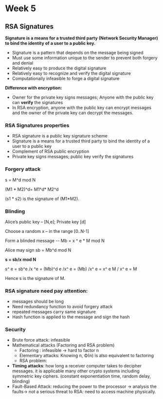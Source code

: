 # Week 5



## RSA Signatures

**Signature is a means for a trusted third party (Network Security Manager) to bind the identity of a user to a public key.**

* Signature is a pattern that depends on the message being signed
* Must use some information unique to the sender to prevent both forgery and denial
* Relatively easy to produce the digital signature
* Relatively easy to recognize and verify the digital signature
* Computationally infeasible to forge a digital signature


**Difference with encryption:**

* Owner for the private key signs messages; Anyone with the public key can **verify** the signatures
* In RSA encryption, anyone with the public key can encrypt messages and the owner of the private key can decrypt the messages.


### RSA Signatures properties 

* RSA signature is a public key signature scheme
* Signature is a means for a trusted third party to bind the identity of a user to a public key
* Complement of RSA public encryption
* Private key signs messages; public key verify the signatures



### Forgery attack

s = M^d mod N

(M1 * M2)^d= M1^d* M2^d

(s1 * s2) is the signature of (M1*M2).



### Blinding

Alice’s public key – [N,e]; Private key [d]

Choose a random x – in the range [0..N-1]

Form a blinded message -- Mb = x ^ e * M mod N

Alice may sign sb = Mb^d mod N

**s = sb/x mod N**

s^ e = sb^e /x ^e = (Mb)^d e /x^ e = (Mb) /x^ e = x^ e M / x^ e = M

Hence s is the signature of M.



### RSA signature need pay attention:

* messages should be long
* Need redundancy function to avoid forgery attack
* repeated messages carry same signature
* Hash function is applied to the message and sign the hash 



### Security

* Brute force attack: infeasible 
* Mathematical attacks (Factoring and RSA problem)
  * Factoring : infeasible -> hard to factor n
  * Elementary attacks: Knowing n, Φ(n) is also equivalent to factoring
  * RSA problem:
* **Timing attacks**: how long a receiver computer takes to decipher messages. it is applicable many other crypto systems including symmetric key ciphers. (constant exponentiation time, random delay, blinding)
* Fault-Based Attack: reducing the power to the processor -> analysis the faults-> not a serious threat to RSA: need to access machine physically.